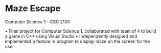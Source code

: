 # Maze Escape
Computer Science 1 - CSC 2100

• Final project for Computer Science 1, collaborated with team of 4 to build a game in C++ using Visual Studio
• Independently designed and implemented a feature in program to display maze on the screen for the user


